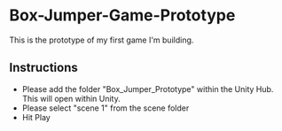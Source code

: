 # Box-Jumper-Game-Prototype
This is the prototype of my first game I'm building.

## Instructions
- Please add the folder "Box_Jumper_Prototype" within the Unity Hub. This will open within Unity.
- Please select "scene 1" from the scene folder
- Hit Play
